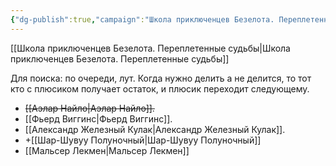 ```yaml
---
{"dg-publish":true,"campaign":"Школа приключенцев Безелота. Переплетенные судьбы","permalink":"/dengi-po-krugu/","dgPassFrontmatter":true}
---
```


[[Школа приключенцев Безелота. Переплетенные судьбы\|Школа приключенцев Безелота. Переплетенные судьбы]]

Для поиска: по очереди, лут. Когда нужно делить а не делится, то тот кто с плюсиком получает остаток, и плюсик переходит следующему. 

- ~~[[Аэлар Найло\|Аэлар Найло]].~~
- [[Фьерд Виггинс\|Фьерд Виггинс]].
- [[Александр Железный Кулак\|Александр Железный Кулак]].
- +[[Шар-Шувуу Полуночный\|Шар-Шувуу Полуночный]]
- [[Мальсер Лекмен\|Мальсер Лекмен]]
